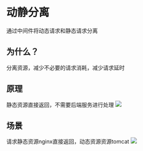 # 动静分离

通过中间件将动态请求和静态请求分离

## 为什么？

分离资源，减少不必要的请求消耗，减少请求延时

## 原理

静态资源直接返回，不需要后端服务进行处理 ![](https://kingofzihua.oss-cn-shanghai.aliyuncs.com/blog/nginx/static-and-dynamic-separation.png)

## 场景

请求静态资源nginx直接返回，动态资源资源tomcat ![](https://kingofzihua.oss-cn-shanghai.aliyuncs.com/blog/nginx/static-and-dynamic-separation-demo.png)

